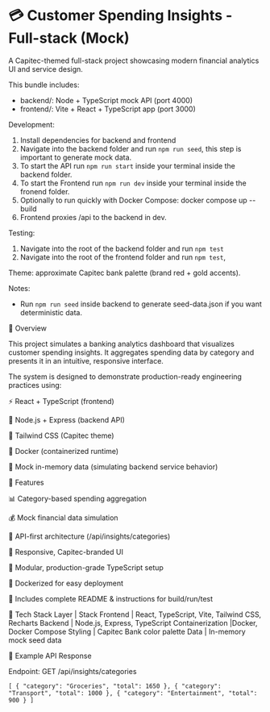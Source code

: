 # 💳 Customer Spending Insights - Full-stack (Mock)

A Capitec-themed full-stack project showcasing modern financial analytics UI and service design.

This bundle includes:
- backend/: Node + TypeScript mock API (port 4000)
- frontend/: Vite + React + TypeScript app (port 3000)

Development:
1. Install dependencies for backend and frontend
2. Navigate into the backend folder and run `npm run seed`, this step is important to generate mock data.
3. To start the API run `npm run start` inside your terminal inside the backend folder.
4. To start the Frontend run `npm run dev` inside your terminal inside the fronend folder.
5. Optionally to run quickly with Docker Compose:
   docker compose up --build
6. Frontend proxies /api to the backend in dev.

Testing:
1. Navigate into the root of the backend folder and run `npm test`
2. Navigate into the root of the frontend folder and run `npm test`,

Theme: approximate Capitec bank palette (brand red + gold accents).

Notes:
- Run `npm run seed` inside backend to generate seed-data.json if you want deterministic data.


🧩 Overview

This project simulates a banking analytics dashboard that visualizes customer spending insights.
It aggregates spending data by category and presents it in an intuitive, responsive interface.

The system is designed to demonstrate production-ready engineering practices using:

⚡ React + TypeScript (frontend)

🧠 Node.js + Express (backend API)

🎨 Tailwind CSS (Capitec theme)

🐳 Docker (containerized runtime)

🧪 Mock in-memory data (simulating backend service behavior)

🚀 Features

📊 Category-based spending aggregation

💰 Mock financial data simulation

🧠 API-first architecture (/api/insights/categories)

🎨 Responsive, Capitec-branded UI

🧱 Modular, production-grade TypeScript setup

🐳 Dockerized for easy deployment

🧾 Includes complete README & instructions for build/run/test

🧰 Tech Stack
Layer	| Stack
Frontend	| React, TypeScript, Vite, Tailwind CSS, Recharts
Backend	| Node.js, Express, TypeScript
Containerization	|Docker, Docker Compose
Styling	| Capitec Bank color palette
Data	| In-memory mock seed data


🧮 Example API Response

Endpoint: GET /api/insights/categories

`[
  { "category": "Groceries", "total": 1650 },
  { "category": "Transport", "total": 1000 },
  { "category": "Entertainment", "total": 900 }
]`



